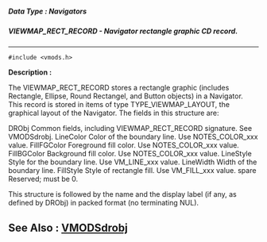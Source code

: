 ##### Data Type : Navigators
##### VIEWMAP_RECT_RECORD - Navigator rectangle graphic CD record.
---
```
#include <vmods.h>
```
**Description :**

The VIEWMAP_RECT_RECORD stores a rectangle graphic (includes Rectangle, 
Ellipse, Round Rectangel, and Button objects) in a Navigator.  This record is 
stored in items of type TYPE_VIEWMAP_LAYOUT, the graphical layout of the 
Navigator.  The fields in this structure are:

DRObj  Common fields, including VIEWMAP_RECT_RECORD signature.   See VMODSdrobj.
LineColor Color of the boundary line.   Use NOTES_COLOR_xxx value.
FillFGColor Foreground fill color.   Use NOTES_COLOR_xxx value.  
FillBGColor Background fill color.   Use NOTES_COLOR_xxx value.
LineStyle Style for the boundary line.   Use VM_LINE_xxx value.
LineWidth Width of the boundary line.
FillStyle  Style of rectangle fill.   Use VM_FILL_xxx value.
spare  Reserved;  must be 0.

This structure is followed by the name and the display label (if any, as 
defined by DRObj) in packed format (no terminating NUL).

**See Also :**
[VMODSdrobj](/reference/Data/VMODSdrobj)
---
